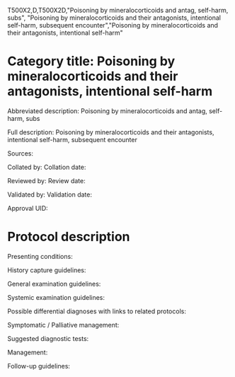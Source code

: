 T500X2,D,T500X2D,"Poisoning by mineralocorticoids and antag, self-harm, subs", "Poisoning by mineralocorticoids and their antagonists, intentional self-harm, subsequent encounter","Poisoning by mineralocorticoids and their antagonists, intentional self-harm"
# Category title: Poisoning by mineralocorticoids and their antagonists, intentional self-harm

Abbreviated description: Poisoning by mineralocorticoids and antag, self-harm, subs

Full description: Poisoning by mineralocorticoids and their antagonists, intentional self-harm, subsequent encounter

Sources:

Collated by:
Collation date:

Reviewed by:
Review date:

Validated by:
Validation date:

Approval UID:

# Protocol description

Presenting conditions:

History capture guidelines:

General examination guidelines:

Systemic examination guidelines:

Possible differential diagnoses with links to related protocols:

Symptomatic / Palliative management:

Suggested diagnostic tests:

Management:

Follow-up guidelines:
